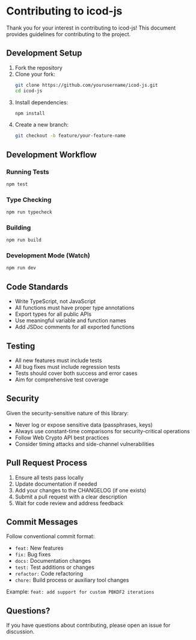 # Contributing to icod-js

Thank you for your interest in contributing to icod-js! This document provides guidelines for contributing to the project.

## Development Setup

1. Fork the repository
2. Clone your fork:
   ```bash
   git clone https://github.com/yourusername/icod-js.git
   cd icod-js
   ```
3. Install dependencies:
   ```bash
   npm install
   ```
4. Create a new branch:
   ```bash
   git checkout -b feature/your-feature-name
   ```

## Development Workflow

### Running Tests
```bash
npm test
```

### Type Checking
```bash
npm run typecheck
```

### Building
```bash
npm run build
```

### Development Mode (Watch)
```bash
npm run dev
```

## Code Standards

- Write TypeScript, not JavaScript
- All functions must have proper type annotations
- Export types for all public APIs
- Use meaningful variable and function names
- Add JSDoc comments for all exported functions

## Testing

- All new features must include tests
- All bug fixes must include regression tests
- Tests should cover both success and error cases
- Aim for comprehensive test coverage

## Security

Given the security-sensitive nature of this library:
- Never log or expose sensitive data (passphrases, keys)
- Always use constant-time comparisons for security-critical operations
- Follow Web Crypto API best practices
- Consider timing attacks and side-channel vulnerabilities

## Pull Request Process

1. Ensure all tests pass locally
2. Update documentation if needed
3. Add your changes to the CHANGELOG (if one exists)
4. Submit a pull request with a clear description
5. Wait for code review and address feedback

## Commit Messages

Follow conventional commit format:
- `feat:` New features
- `fix:` Bug fixes
- `docs:` Documentation changes
- `test:` Test additions or changes
- `refactor:` Code refactoring
- `chore:` Build process or auxiliary tool changes

Example: `feat: add support for custom PBKDF2 iterations`

## Questions?

If you have questions about contributing, please open an issue for discussion.